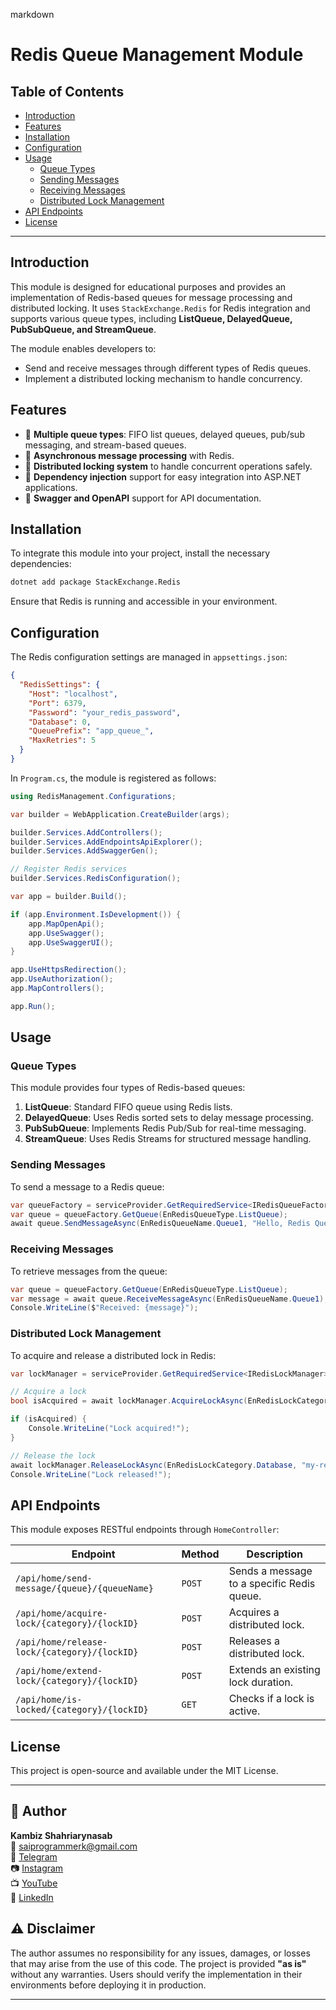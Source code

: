 ﻿markdown
# Redis Queue Management Module

## Table of Contents
- [Introduction](#introduction)
- [Features](#features)
- [Installation](#installation)
- [Configuration](#configuration)
- [Usage](#usage)
  - [Queue Types](#queue-types)
  - [Sending Messages](#sending-messages)
  - [Receiving Messages](#receiving-messages)
  - [Distributed Lock Management](#distributed-lock-management)
- [API Endpoints](#api-endpoints)
- [License](#license)

---

## Introduction
This module is designed for educational purposes and provides an implementation of Redis-based queues for message processing and distributed locking. It uses `StackExchange.Redis` for Redis integration and supports various queue types, including **ListQueue, DelayedQueue, PubSubQueue, and StreamQueue**.

The module enables developers to:
- Send and receive messages through different types of Redis queues.
- Implement a distributed locking mechanism to handle concurrency.

## Features
- 📌 **Multiple queue types**: FIFO list queues, delayed queues, pub/sub messaging, and stream-based queues.
- 🔄 **Asynchronous message processing** with Redis.
- 🔐 **Distributed locking system** to handle concurrent operations safely.
- 🔧 **Dependency injection** support for easy integration into ASP.NET applications.
- 📑 **Swagger and OpenAPI** support for API documentation.

## Installation
To integrate this module into your project, install the necessary dependencies:

```sh
dotnet add package StackExchange.Redis
```

Ensure that Redis is running and accessible in your environment.

## Configuration
The Redis configuration settings are managed in `appsettings.json`:

```json
{
  "RedisSettings": {
    "Host": "localhost",
    "Port": 6379,
    "Password": "your_redis_password",
    "Database": 0,
    "QueuePrefix": "app_queue_",
    "MaxRetries": 5
  }
}
```

In `Program.cs`, the module is registered as follows:

```csharp
using RedisManagement.Configurations;

var builder = WebApplication.CreateBuilder(args);

builder.Services.AddControllers();
builder.Services.AddEndpointsApiExplorer();
builder.Services.AddSwaggerGen();

// Register Redis services
builder.Services.RedisConfiguration();

var app = builder.Build();

if (app.Environment.IsDevelopment()) {
    app.MapOpenApi();
    app.UseSwagger();
    app.UseSwaggerUI();
}

app.UseHttpsRedirection();
app.UseAuthorization();
app.MapControllers();

app.Run();
```

## Usage

### Queue Types
This module provides four types of Redis-based queues:
1. **ListQueue**: Standard FIFO queue using Redis lists.
2. **DelayedQueue**: Uses Redis sorted sets to delay message processing.
3. **PubSubQueue**: Implements Redis Pub/Sub for real-time messaging.
4. **StreamQueue**: Uses Redis Streams for structured message handling.

### Sending Messages
To send a message to a Redis queue:

```csharp
var queueFactory = serviceProvider.GetRequiredService<IRedisQueueFactory>();
var queue = queueFactory.GetQueue(EnRedisQueueType.ListQueue);
await queue.SendMessageAsync(EnRedisQueueName.Queue1, "Hello, Redis Queue!");
```

### Receiving Messages
To retrieve messages from the queue:

```csharp
var queue = queueFactory.GetQueue(EnRedisQueueType.ListQueue);
var message = await queue.ReceiveMessageAsync(EnRedisQueueName.Queue1);
Console.WriteLine($"Received: {message}");
```

### Distributed Lock Management
To acquire and release a distributed lock in Redis:

```csharp
var lockManager = serviceProvider.GetRequiredService<IRedisLockManager>();

// Acquire a lock
bool isAcquired = await lockManager.AcquireLockAsync(EnRedisLockCategory.Database, "my-resource", TimeSpan.FromMinutes(1));

if (isAcquired) {
    Console.WriteLine("Lock acquired!");
}

// Release the lock
await lockManager.ReleaseLockAsync(EnRedisLockCategory.Database, "my-resource");
Console.WriteLine("Lock released!");
```

## API Endpoints
This module exposes RESTful endpoints through `HomeController`:

| Endpoint | Method | Description |
|----------|--------|-------------|
| `/api/home/send-message/{queue}/{queueName}` | `POST` | Sends a message to a specific Redis queue. |
| `/api/home/acquire-lock/{category}/{lockID}` | `POST` | Acquires a distributed lock. |
| `/api/home/release-lock/{category}/{lockID}` | `POST` | Releases a distributed lock. |
| `/api/home/extend-lock/{category}/{lockID}` | `POST` | Extends an existing lock duration. |
| `/api/home/is-locked/{category}/{lockID}` | `GET` | Checks if a lock is active. |

## License
This project is open-source and available under the MIT License.

---

## 👤 Author
**Kambiz Shahriarynasab**  
📧 [saiprogrammerk@gmail.com](mailto:saiprogrammerk@gmail.com)  
🔗 [Telegram](https://t.me/pr_kami)  
📷 [Instagram](https://www.instagram.com/pr.kami.sh/)  
📺 [YouTube](https://www.youtube.com/channel/UCqjjdsFRXliDa7K612BZtmA)  
💼 [LinkedIn](https://www.linkedin.com/public-profile/settings?trk=d_flagship3_profile_self_view_public_profile)

## ⚠️ Disclaimer
The author assumes no responsibility for any issues, damages, or losses that may arise from the use of this code. The project is provided **"as is"** without any warranties. Users should verify the implementation in their environments before deploying it in production.

---
